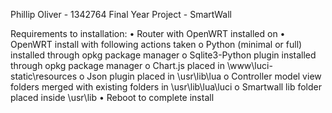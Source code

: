 Phillip Oliver - 1342764
	Final Year Project - SmartWall


Requirements to installation:
	•	Router with OpenWRT installed on
	•	OpenWRT  install with following actions taken
		o	Python (minimal or full) installed through opkg package manager
		o	Sqlite3-Python plugin installed through opkg package manager
		o	Chart.js placed in \www\luci-static\resources
		o	Json plugin placed in \usr\lib\lua
		o	Controller model view folders merged with existing folders in \usr\lib\lua\luci
		o	Smartwall lib folder placed inside \usr\lib
	•	Reboot to complete install
